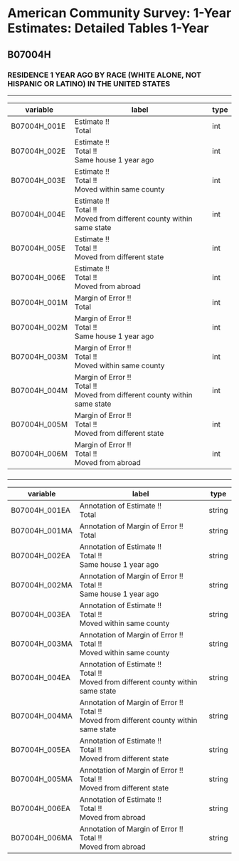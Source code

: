 # American Community Survey: 1-Year Estimates: Detailed Tables 1-Year

## B07004H

### RESIDENCE 1 YEAR AGO BY RACE (WHITE ALONE, NOT HISPANIC OR LATINO) IN THE UNITED STATES

___

| variable | label | type |
| ----- | ----- | ----- |
| B07004H_001E | Estimate !!<br>Total | int |
| B07004H_002E | Estimate !!<br>Total !!<br>Same house 1 year ago | int |
| B07004H_003E | Estimate !!<br>Total !!<br>Moved within same county | int |
| B07004H_004E | Estimate !!<br>Total !!<br>Moved from different county within same state | int |
| B07004H_005E | Estimate !!<br>Total !!<br>Moved from different state | int |
| B07004H_006E | Estimate !!<br>Total !!<br>Moved from abroad | int |
| B07004H_001M | Margin of Error !!<br>Total | int |
| B07004H_002M | Margin of Error !!<br>Total !!<br>Same house 1 year ago | int |
| B07004H_003M | Margin of Error !!<br>Total !!<br>Moved within same county | int |
| B07004H_004M | Margin of Error !!<br>Total !!<br>Moved from different county within same state | int |
| B07004H_005M | Margin of Error !!<br>Total !!<br>Moved from different state | int |
| B07004H_006M | Margin of Error !!<br>Total !!<br>Moved from abroad | int |
### 

___

| variable | label | type |
| ----- | ----- | ----- |
| B07004H_001EA | Annotation of Estimate !!<br>Total | string |
| B07004H_001MA | Annotation of Margin of Error !!<br>Total | string |
| B07004H_002EA | Annotation of Estimate !!<br>Total !!<br>Same house 1 year ago | string |
| B07004H_002MA | Annotation of Margin of Error !!<br>Total !!<br>Same house 1 year ago | string |
| B07004H_003EA | Annotation of Estimate !!<br>Total !!<br>Moved within same county | string |
| B07004H_003MA | Annotation of Margin of Error !!<br>Total !!<br>Moved within same county | string |
| B07004H_004EA | Annotation of Estimate !!<br>Total !!<br>Moved from different county within same state | string |
| B07004H_004MA | Annotation of Margin of Error !!<br>Total !!<br>Moved from different county within same state | string |
| B07004H_005EA | Annotation of Estimate !!<br>Total !!<br>Moved from different state | string |
| B07004H_005MA | Annotation of Margin of Error !!<br>Total !!<br>Moved from different state | string |
| B07004H_006EA | Annotation of Estimate !!<br>Total !!<br>Moved from abroad | string |
| B07004H_006MA | Annotation of Margin of Error !!<br>Total !!<br>Moved from abroad | string |

